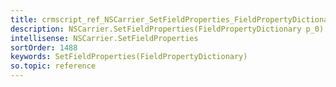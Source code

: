 ```yaml
---
title: crmscript_ref_NSCarrier_SetFieldProperties_FieldPropertyDictionary_p_0
description: NSCarrier.SetFieldProperties(FieldPropertyDictionary p_0)
intellisense: NSCarrier.SetFieldProperties
sortOrder: 1488
keywords: SetFieldProperties(FieldPropertyDictionary)
so.topic: reference
---
```





